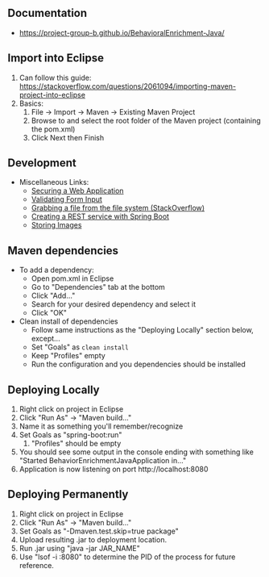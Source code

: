 ## Documentation
* https://project-group-b.github.io/BehavioralEnrichment-Java/

## Import into Eclipse
1. Can follow this guide: https://stackoverflow.com/questions/2061094/importing-maven-project-into-eclipse
2. Basics:
    1. File -> Import -> Maven -> Existing Maven Project
    2. Browse to and select the root folder of the Maven project (containing the pom.xml)
    3. Click Next then Finish

## Development
* Miscellaneous Links:
    * [Securing a Web Application](https://spring.io/guides/gs/securing-web/)
    * [Validating Form Input](https://spring.io/guides/gs/validating-form-input/)
    * [Grabbing a file from the file system (StackOverflow)](https://stackoverflow.com/questions/45908323/spring-boot-grabbing-a-file-from-the-file-system-in-a-get-request)
    * [Creating a REST service with Spring Boot](http://www.springboottutorial.com/creating-rest-service-with-spring-boot)
    * [Storing Images](https://stackoverflow.com/questions/348363/what-is-the-best-place-for-storing-uploaded-images-sql-database-or-disk-file-sy)
    
## Maven dependencies
* To add a dependency:
    * Open pom.xml in Eclipse
    * Go to "Dependencies" tab at the bottom
    * Click "Add..."
    * Search for your desired dependency and select it
    * Click "OK"
* Clean install of dependencies
    * Follow same instructions as the "Deploying Locally" section below, except...
    * Set "Goals" as `clean install`
    * Keep "Profiles" empty
    * Run the configuration and you dependencies should be installed

## Deploying Locally
1. Right click on project in Eclipse
2. Click "Run As" -> "Maven build..."
3. Name it as something you'll remember/recognize
4. Set Goals as "spring-boot:run"
    1. "Profiles" should be empty
5. You should see some output in the console ending with something like "Started BehaviorEnrichmentJavaApplication in..."
6. Application is now listening on port http://localhost:8080

## Deploying Permanently
1. Right click on project in Eclipse
2. Click "Run As" -> "Maven build..."
3. Set Goals as "-Dmaven.test.skip=true package"
4. Upload resulting .jar to deployment location.
5. Run .jar using "java -jar JAR_NAME"
6. Use "lsof -i :8080" to determine the PID of the process for future reference.
